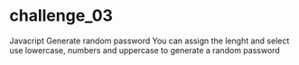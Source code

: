 # challenge_03
Javacript
Generate random password 
You can assign the lenght and select use lowercase, numbers and uppercase to generate a random password